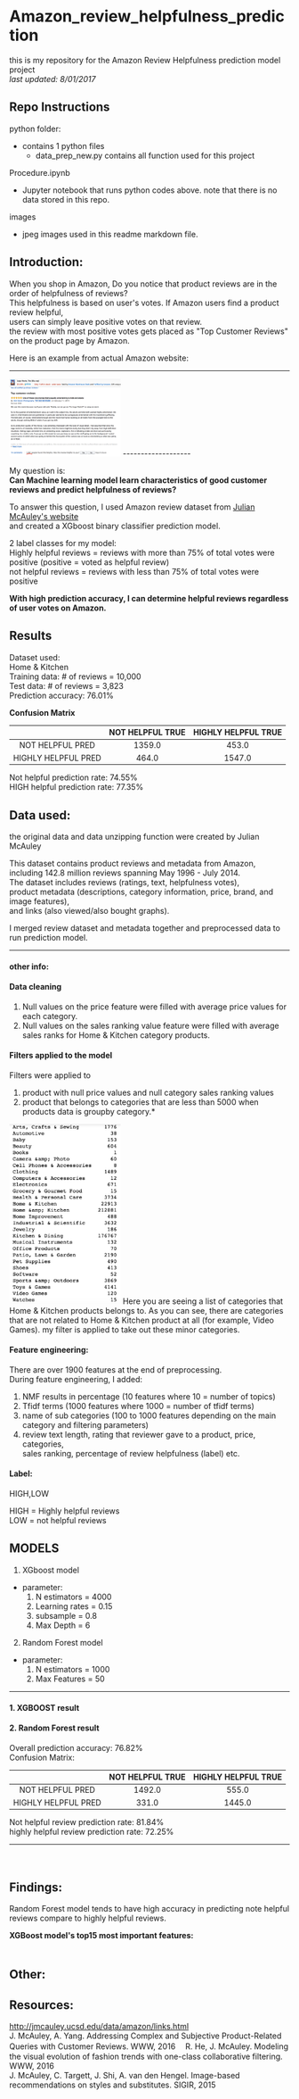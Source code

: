 # Amazon_review_helpfulness_prediction
this is my repository for the Amazon Review Helpfulness prediction model project  
_last updated: 8/01/2017_  

## Repo Instructions

python folder:  
+ contains 1 python files  
   * data_prep_new.py contains all function used for this project  
   
Procedure.ipynb  
+ Jupyter notebook that runs python codes above. note that there is no data stored in this repo.

images  
+ jpeg images used in this readme markdown file.  

## Introduction:  

When you shop in Amazon, Do you notice that product reviews are in the order of helpfulness of reviews?  
This helpfulness is based on user's votes. If Amazon users find a product review helpful,  
users can simply leave positive votes on that review.  
the review with most positive votes gets placed as "Top Customer Reviews" on the product page by Amazon.  
  
Here is an example from actual Amazon website:  
  
-------------------
<img src="images/example_of_review.png" width="200"> 
-------------------
  
My question is:  
**Can Machine learning model learn characteristics of good customer reviews and predict helpfulness of reviews?**  
   
To answer this question, I used Amazon review dataset from [Julian McAuley's website](http://jmcauley.ucsd.edu/data/amazon/links.html)  
and created a XGboost binary classifier prediction model.  
  
2 label classes for my model:  
Highly helpful reviews = reviews with more than 75% of total votes were positive (positive = voted as helpful review)  
not helpful reviews = reviews with less than 75% of total votes were positive  
  
**With high prediction accuracy, I can determine helpful reviews regardless of user votes on Amazon.**  
  
## Results  
  
Dataset used:  
Home & Kitchen  
Training data: # of reviews = 10,000  
Test data: # of reviews = 3,823  
Prediction accuracy: 76.01%   

**Confusion Matrix**  

 |                 |       NOT HELPFUL TRUE       |        HIGHLY HELPFUL TRUE        |  
 |:--------------: | :-------------------:|:-----------------------:|  
 |       NOT HELPFUL PRED     |        1359.0        |           453.0        |  
 |        HIGHLY HELPFUL PRED     |        464.0        |           1547.0        |  

Not helpful prediction rate: 74.55%  
HIGH helpful prediction rate: 77.35%  
  
## Data used:

the original data and data unzipping function were created by Julian McAuley  
  
This dataset contains product reviews and metadata from Amazon,   
including 142.8 million reviews spanning May 1996 - July 2014.   
The dataset includes reviews (ratings, text, helpfulness votes),   
product metadata (descriptions, category information, price, brand, and image features),   
and links (also viewed/also bought graphs).  
  
I merged review dataset and metadata together and preprocessed data to run prediction model.  
  
------------
#### other info:


#### Data cleaning  
1. Null values on the price feature were filled with average price values for each category.  
2. Null values on the sales ranking value feature were filled with average sales ranks for Home & Kitchen category products.  
  
#### Filters applied to the model  
Filters were applied to 
1. product with null price values and null category sales ranking values  
2. product that belongs to categories that are less than 5000 when products data is groupby category.*

<img src="images/category_list_homeandkitchen.png" width="200"> 
Here you are seeing a list of categories that Home & Kitchen products belongs to.  
As you can see, there are categories that are not related to Home & Kitchen product at all (for example, Video Games).  
my filter is applied to take out these minor categories.   

#### Feature engineering:  
There are over 1900 features at the end of preprocessing.  
During feature engineering, I added:  
1. NMF results in percentage (10 features where 10 = number of topics)  
2. Tfidf terms (1000 features where 1000 = number of tfidf terms)  
3. name of sub categories (100 to 1000 features depending on the main category and filtering parameters)  
4. review text length, rating that reviewer gave to a product, price, categories,  
  sales ranking, percentage of review helpfulness (label) etc.



#### Label:   
HIGH,LOW

HIGH = Highly helpful reviews  
LOW = not helpful reviews  

## MODELS 
1. XGboost model  
  * parameter:
    1. N estimators = 4000
    2. Learning rates = 0.15
    3. subsample = 0.8
    4. Max Depth = 6
  
2. Random Forest model  
  * parameter:  
    1. N estimators = 1000  
    2. Max Features = 50  
    
-----------------
#### 1. XGBOOST result


#### 2. Random Forest result 
Overall prediction accuracy: 76.82%  
Confusion Matrix:  
  
|                 |       NOT HELPFUL TRUE       |        HIGHLY HELPFUL TRUE        |  
|:--------------: | :-------------------:|:-----------------------:|  
|       NOT HELPFUL PRED     |        1492.0        |           555.0        |  
|        HIGHLY HELPFUL PRED     |        331.0        |           1445.0        |  
  
Not helpful review prediction rate: 81.84%  
highly helpful review prediction rate: 72.25%  
  
-------------------------
　　
## Findings:  
Random Forest model tends to have high accuracy in predicting note helpful reviews compare to highly helpful reviews.  

  
**XGBoost model's top15 most important features:**  
　　
## Other:  
  
## Resources:  
  
http://jmcauley.ucsd.edu/data/amazon/links.html  
J. McAuley, A. Yang. Addressing Complex and Subjective Product-Related Queries with Customer Reviews. WWW, 2016　
R. He, J. McAuley. Modeling the visual evolution of fashion trends with one-class collaborative filtering. WWW, 2016  
J. McAuley, C. Targett, J. Shi, A. van den Hengel. Image-based recommendations on styles and substitutes. SIGIR, 2015  
